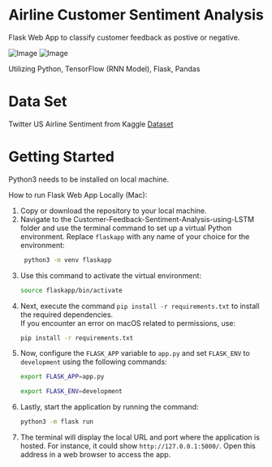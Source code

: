 # Airline Customer Sentiment Analysis 

Flask Web App to classify customer feedback as postive or negative. 

![Image](https://github.com/user-attachments/assets/ce9b2b99-7c6d-4404-aff2-87cc09e1277a)
![Image](https://github.com/user-attachments/assets/21fee53b-f5b6-4768-a35d-fa0d753b2992)

Utilizing Python, TensorFlow (RNN Model), Flask, Pandas 

# Data Set
Twitter US Airline Sentiment from Kaggle
[Dataset](https://www.kaggle.com/crowdflower/twitter-airline-sentiment)

# Getting Started
Python3 needs to be installed on local machine. 

How to run Flask Web App Locally (Mac): 

1. Copy or download the repository to your local machine.
2. Navigate to the Customer-Feedback-Sentiment-Analysis-using-LSTM folder and use the terminal command to set up a virtual Python environment. Replace `flaskapp` with any name of your choice for the environment:
    ```bash 
     python3 -m venv flaskapp
    ```
3. Use this command to activate the virtual environment:
    ```bash                 
    source flaskapp/bin/activate
    ```
4. Next, execute the command `pip install -r requirements.txt` to install the required dependencies.  
   If you encounter an error on macOS related to permissions, use:
   ```bash
   pip install -r requirements.txt
5. Now, configure the `FLASK_APP` variable to `app.py` and set `FLASK_ENV` to `development` using the following commands:
    ```bash
    export FLASK_APP=app.py
    ```
    ```bash
    export FLASK_ENV=development
    ```
6. Lastly, start the application by running the command:
    ```bash
    python3 -m flask run
    ```
7. The terminal will display the local URL and port where the application is hosted. For instance, it could show `http://127.0.0.1:5000/`. Open this address in a web browser to access the app.
